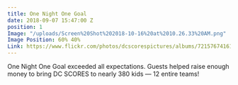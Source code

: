 ```yaml
---
title: One Night One Goal
date: 2018-09-07 15:47:00 Z
position: 1
Image: "/uploads/Screen%20Shot%202018-10-16%20at%2010.26.33%20AM.png"
Image Position: 60% 40%
Link: https://www.flickr.com/photos/dcscorespictures/albums/72157674161621848
---
```


One Night One Goal exceeded all expectations. Guests helped raise enough money to bring DC SCORES to nearly 380 kids — 12 entire teams!
